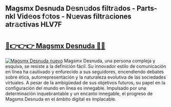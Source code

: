 ## Magsmx Desnuda D𝚎sn𝚞dos filtr𝚊dos - Parts-nkl Vid𝚎os f𝚘tos - N𝚞evas filtr𝚊ciones atr𝚊ctivas HLV7F

# <h2><a href="http://mbe6ug.tromn.icu/?c=Magsmx+Desnuda">🔗👉👉👉 Magsmx Desnuda 🔗🔗</a></h2>

[![Magsmx Desnuda nuevo](https://i.imgur.com/pEAQMta.gif)](http://mbe6ug.tromn.icu/?c=Magsmx+Desnuda)
Magsmx Desnuda, una persona compleja y esquiva, se resiste a la definición fácil. Su innovador estilo de comunicación en línea ha cautivado y enfurecido a sus seguidores, encendiendo debates sobre ética, autorrepresentación y la naturaleza evolutiva de las sociedades virtuales. A pesar de la ambigüedad de sus objetivos futuros, su papel en la configuración del mundo en línea es innegable. Impulsado por una determinación inquebrantable y un encanto innegable, el progreso de Magsmx Desnuda en el ámbito digital es implacable.
